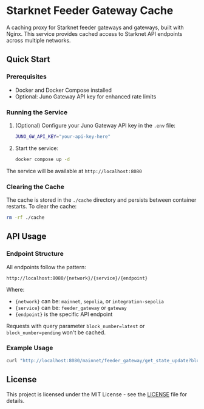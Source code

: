 # Starknet Feeder Gateway Cache

A caching proxy for Starknet feeder gateways and gateways, built with Nginx. This service provides cached access to Starknet API endpoints across multiple networks.

## Quick Start

### Prerequisites

- Docker and Docker Compose installed
- Optional: Juno Gateway API key for enhanced rate limits

### Running the Service

1. (Optional) Configure your Juno Gateway API key in the `.env` file:
   ```bash
   JUNO_GW_API_KEY="your-api-key-here"
   ```

2. Start the service:
   ```bash
   docker compose up -d
   ```

The service will be available at `http://localhost:8080`

### Clearing the Cache

The cache is stored in the `./cache` directory and persists between container restarts. To clear the cache:

   ```bash
   rm -rf ./cache
   ```

## API Usage

### Endpoint Structure

All endpoints follow the pattern:
```
http://localhost:8080/{network}/{service}/{endpoint}
```

Where:
- `{network}` can be: `mainnet`, `sepolia`, or `integration-sepolia`
- `{service}` can be: `feeder_gateway` or `gateway`
- `{endpoint}` is the specific API endpoint

Requests with query parameter `block_number=latest` or `block_number=pending` won't be cached.


### Example Usage

```bash
curl "http://localhost:8080/mainnet/feeder_gateway/get_state_update?blockNumber=1&includeBlock=true"
```

## License

This project is licensed under the MIT License - see the [LICENSE](LICENSE) file for details.
